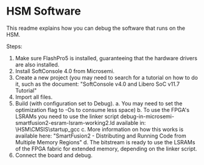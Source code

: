 # HSM Software

This readme explains how you can debug the software that runs on the HSM.

Steps:
1. Make sure FlashPro5 is installed, guaranteeing that the hardware drivers are also installed.
2. Install SoftConsole 4.0 from Microsemi.
3. Create a new project (you may need to search for a tutorial on how to do it, such as the document: "SoftConsole v4.0 and Libero SoC v11.7 Tutorial"
4. Import all files.
5. Build (with configuration set to Debug).
	a. You may need to set the optimization flag to -Os to consume less space)
	b. To use the FPGA's LSRAMs you need to use the linker script debug-in-microsemi-smartfusion2-esram-lsram-working2.ld available in: \HSM\CMSIS\startup_gcc
	c. More information on how this works is available here: "SmartFusion2 - Distributing and Running Code from Multiple Memory Regions"
	d. The bitstream is ready to use the LSRAMs of the FPGA fabric for extended memory, depending on the linker script.
5. Connect the board and debug.